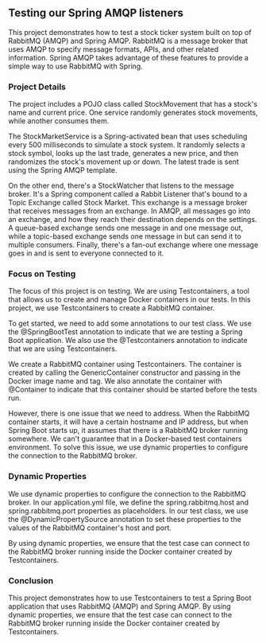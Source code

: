 ## Testing our Spring AMQP listeners

This project demonstrates how to test a stock ticker system built on top of RabbitMQ (AMQP) and Spring AMQP. RabbitMQ is a message broker that uses AMQP to specify message formats, APIs, and other related information. Spring AMQP takes advantage of these features to provide a simple way to use RabbitMQ with Spring.

### Project Details

The project includes a POJO class called StockMovement that has a stock's name and current price. One service randomly generates stock movements, while another consumes them.

The StockMarketService is a Spring-activated bean that uses scheduling every 500 milliseconds to simulate a stock system. It randomly selects a stock symbol, looks up the last trade, generates a new price, and then randomizes the stock's movement up or down. The latest trade is sent using the Spring AMQP template.

On the other end, there's a StockWatcher that listens to the message broker. It's a Spring component called a Rabbit Listener that's bound to a Topic Exchange called Stock Market. This exchange is a message broker that receives messages from an exchange. In AMQP, all messages go into an exchange, and how they reach their destination depends on the settings. A queue-based exchange sends one message in and one message out, while a topic-based exchange sends one message in but can send it to multiple consumers. Finally, there's a fan-out exchange where one message goes in and is sent to everyone connected to it.

### Focus on Testing

The focus of this project is on testing. We are using Testcontainers, a tool that allows us to create and manage Docker containers in our tests. In this project, we use Testcontainers to create a RabbitMQ container.

To get started, we need to add some annotations to our test class. We use the @SpringBootTest annotation to indicate that we are testing a Spring Boot application. We also use the @Testcontainers annotation to indicate that we are using Testcontainers.

We create a RabbitMQ container using Testcontainers. The container is created by calling the GenericContainer constructor and passing in the Docker image name and tag. We also annotate the container with @Container to indicate that this container should be started before the tests run.

However, there is one issue that we need to address. When the RabbitMQ container starts, it will have a certain hostname and IP address, but when Spring Boot starts up, it assumes that there is a RabbitMQ broker running somewhere. We can't guarantee that in a Docker-based test containers environment. To solve this issue, we use dynamic properties to configure the connection to the RabbitMQ broker.

### Dynamic Properties

We use dynamic properties to configure the connection to the RabbitMQ broker. In our application.yml file, we define the spring.rabbitmq.host and spring.rabbitmq.port properties as placeholders. In our test class, we use the @DynamicPropertySource annotation to set these properties to the values of the RabbitMQ container's host and port.

By using dynamic properties, we ensure that the test case can connect to the RabbitMQ broker running inside the Docker container created by Testcontainers.

### Conclusion

This project demonstrates how to use Testcontainers to test a Spring Boot application that uses RabbitMQ (AMQP) and Spring AMQP. By using dynamic properties, we ensure that the test case can connect to the RabbitMQ broker running inside the Docker container created by Testcontainers.